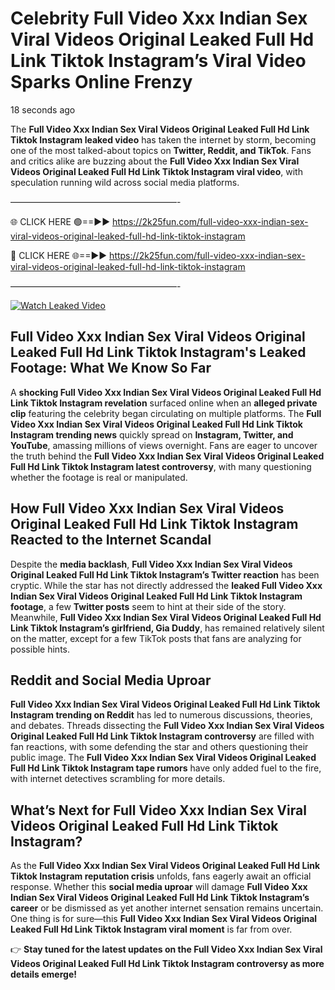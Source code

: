# Celebrity Full Video Xxx Indian Sex Viral Videos Original Leaked Full Hd Link Tiktok Instagram’s Viral Video Sparks Online Frenzy

18 seconds ago

The **Full Video Xxx Indian Sex Viral Videos Original Leaked Full Hd Link Tiktok Instagram leaked video** has taken the internet by storm, becoming one of the most talked-about topics on **Twitter, Reddit, and TikTok**. Fans and critics alike are buzzing about the **Full Video Xxx Indian Sex Viral Videos Original Leaked Full Hd Link Tiktok Instagram viral video**, with speculation running wild across social media platforms.

———————————————————-

🌐 CLICK HERE 🟢==►► https://2k25fun.com/full-video-xxx-indian-sex-viral-videos-original-leaked-full-hd-link-tiktok-instagram

🔴 CLICK HERE 🌐==►► https://2k25fun.com/full-video-xxx-indian-sex-viral-videos-original-leaked-full-hd-link-tiktok-instagram

———————————————————-

[![Watch Leaked Video](https://miro.medium.com/v2/resize:fit:828/format:webp/1*cilzJN44JGOrTw9NJCrNHA.gif "Watch Leaked Video")](https://2k25fun.com/full-video-xxx-indian-sex-viral-videos-original-leaked-full-hd-link-tiktok-instagram)

## **Full Video Xxx Indian Sex Viral Videos Original Leaked Full Hd Link Tiktok Instagram's Leaked Footage: What We Know So Far**  
A **shocking Full Video Xxx Indian Sex Viral Videos Original Leaked Full Hd Link Tiktok Instagram revelation** surfaced online when an **alleged private clip** featuring the celebrity began circulating on multiple platforms. The **Full Video Xxx Indian Sex Viral Videos Original Leaked Full Hd Link Tiktok Instagram trending news** quickly spread on **Instagram, Twitter, and YouTube**, amassing millions of views overnight. Fans are eager to uncover the truth behind the **Full Video Xxx Indian Sex Viral Videos Original Leaked Full Hd Link Tiktok Instagram latest controversy**, with many questioning whether the footage is real or manipulated.  

## **How Full Video Xxx Indian Sex Viral Videos Original Leaked Full Hd Link Tiktok Instagram Reacted to the Internet Scandal**  
Despite the **media backlash**, **Full Video Xxx Indian Sex Viral Videos Original Leaked Full Hd Link Tiktok Instagram’s Twitter reaction** has been cryptic. While the star has not directly addressed the **leaked Full Video Xxx Indian Sex Viral Videos Original Leaked Full Hd Link Tiktok Instagram footage**, a few **Twitter posts** seem to hint at their side of the story. Meanwhile, **Full Video Xxx Indian Sex Viral Videos Original Leaked Full Hd Link Tiktok Instagram’s girlfriend, Gia Duddy**, has remained relatively silent on the matter, except for a few TikTok posts that fans are analyzing for possible hints.  

## **Reddit and Social Media Uproar**  
**Full Video Xxx Indian Sex Viral Videos Original Leaked Full Hd Link Tiktok Instagram trending on Reddit** has led to numerous discussions, theories, and debates. Threads dissecting the **Full Video Xxx Indian Sex Viral Videos Original Leaked Full Hd Link Tiktok Instagram controversy** are filled with fan reactions, with some defending the star and others questioning their public image. The **Full Video Xxx Indian Sex Viral Videos Original Leaked Full Hd Link Tiktok Instagram tape rumors** have only added fuel to the fire, with internet detectives scrambling for more details.  

## **What’s Next for Full Video Xxx Indian Sex Viral Videos Original Leaked Full Hd Link Tiktok Instagram?**  
As the **Full Video Xxx Indian Sex Viral Videos Original Leaked Full Hd Link Tiktok Instagram reputation crisis** unfolds, fans eagerly await an official response. Whether this **social media uproar** will damage **Full Video Xxx Indian Sex Viral Videos Original Leaked Full Hd Link Tiktok Instagram’s career** or be dismissed as yet another internet sensation remains uncertain. One thing is for sure—this **Full Video Xxx Indian Sex Viral Videos Original Leaked Full Hd Link Tiktok Instagram viral moment** is far from over.  

👉 **Stay tuned for the latest updates on the Full Video Xxx Indian Sex Viral Videos Original Leaked Full Hd Link Tiktok Instagram controversy as more details emerge!**  